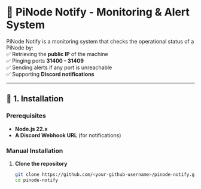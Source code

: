 # 🚀 PiNode Notify - Monitoring & Alert System  

PiNode Notify is a monitoring system that checks the operational status of a PiNode by:  
✅ Retrieving the **public IP** of the machine  
✅ Pinging ports **31400 - 31409**  
✅ Sending alerts if any port is unreachable  
✅ Supporting **Discord notifications**  

---

## 📌 1. Installation  

### **Prerequisites**  
- **Node.js 22.x**  
- **A Discord Webhook URL** (for notifications)  

### **Manual Installation**  
1. **Clone the repository**  
   ```sh
   git clone https://github.com/<your-github-username>/pinode-notify.git
   cd pinode-notify
